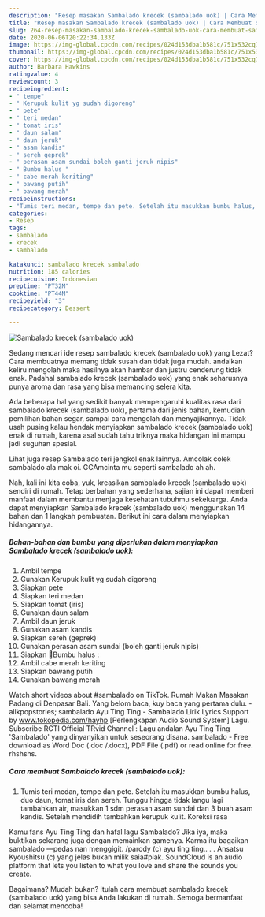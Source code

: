 ```yaml
---
description: "Resep masakan Sambalado krecek (sambalado uok) | Cara Membuat Sambalado krecek (sambalado uok) Yang Enak Banget"
title: "Resep masakan Sambalado krecek (sambalado uok) | Cara Membuat Sambalado krecek (sambalado uok) Yang Enak Banget"
slug: 264-resep-masakan-sambalado-krecek-sambalado-uok-cara-membuat-sambalado-krecek-sambalado-uok-yang-enak-banget
date: 2020-06-06T20:22:34.133Z
image: https://img-global.cpcdn.com/recipes/024d153dba1b581c/751x532cq70/sambalado-krecek-sambalado-uok-foto-resep-utama.jpg
thumbnail: https://img-global.cpcdn.com/recipes/024d153dba1b581c/751x532cq70/sambalado-krecek-sambalado-uok-foto-resep-utama.jpg
cover: https://img-global.cpcdn.com/recipes/024d153dba1b581c/751x532cq70/sambalado-krecek-sambalado-uok-foto-resep-utama.jpg
author: Barbara Hawkins
ratingvalue: 4
reviewcount: 3
recipeingredient:
- " tempe"
- " Kerupuk kulit yg sudah digoreng"
- " pete"
- " teri medan"
- " tomat iris"
- " daun salam"
- " daun jeruk"
- " asam kandis"
- " sereh geprek"
- " perasan asam sundai boleh ganti jeruk nipis"
- " Bumbu halus "
- " cabe merah keriting"
- " bawang putih"
- " bawang merah"
recipeinstructions:
- "Tumis teri medan, tempe dan pete. Setelah itu masukkan bumbu halus, duo daun, tomat iris dan sereh. Tunggu hingga tidak langu lagi tambahkan air, masukkan 1 sdm perasan asam sundai dan 3 buah asam kandis. Setelah mendidih tambahkan kerupuk kulit. Koreksi rasa"
categories:
- Resep
tags:
- sambalado
- krecek
- sambalado

katakunci: sambalado krecek sambalado 
nutrition: 185 calories
recipecuisine: Indonesian
preptime: "PT32M"
cooktime: "PT44M"
recipeyield: "3"
recipecategory: Dessert

---
```



![Sambalado krecek (sambalado uok)](https://img-global.cpcdn.com/recipes/024d153dba1b581c/751x532cq70/sambalado-krecek-sambalado-uok-foto-resep-utama.jpg)

Sedang mencari ide resep sambalado krecek (sambalado uok) yang Lezat? Cara membuatnya memang tidak susah dan tidak juga mudah. andaikan keliru mengolah maka hasilnya akan hambar dan justru cenderung tidak enak. Padahal sambalado krecek (sambalado uok) yang enak seharusnya punya aroma dan rasa yang bisa memancing selera kita.

Ada beberapa hal yang sedikit banyak mempengaruhi kualitas rasa dari sambalado krecek (sambalado uok), pertama dari jenis bahan, kemudian pemilihan bahan segar, sampai cara mengolah dan menyajikannya. Tidak usah pusing kalau hendak menyiapkan sambalado krecek (sambalado uok) enak di rumah, karena asal sudah tahu triknya maka hidangan ini mampu jadi suguhan spesial.

Lihat juga resep Sambalado teri jengkol enak lainnya. Amcolak colek sambalado ala mak oi. GCAmcinta mu seperti sambalado ah ah.


Nah, kali ini kita coba, yuk, kreasikan sambalado krecek (sambalado uok) sendiri di rumah. Tetap berbahan yang sederhana, sajian ini dapat memberi manfaat dalam membantu menjaga kesehatan tubuhmu sekeluarga. Anda dapat menyiapkan Sambalado krecek (sambalado uok) menggunakan 14 bahan dan 1 langkah pembuatan. Berikut ini cara dalam menyiapkan hidangannya.

<!--inarticleads1-->

##### Bahan-bahan dan bumbu yang diperlukan dalam menyiapkan Sambalado krecek (sambalado uok):

1. Ambil  tempe
1. Gunakan  Kerupuk kulit yg sudah digoreng
1. Siapkan  pete
1. Siapkan  teri medan
1. Siapkan  tomat (iris)
1. Gunakan  daun salam
1. Ambil  daun jeruk
1. Gunakan  asam kandis
1. Siapkan  sereh (geprek)
1. Gunakan  perasan asam sundai (boleh ganti jeruk nipis)
1. Siapkan  🌻Bumbu halus :
1. Ambil  cabe merah keriting
1. Siapkan  bawang putih
1. Gunakan  bawang merah


Watch short videos about #sambalado on TikTok. Rumah Makan Masakan Padang di Denpasar Bali. Yang belom baca, kuy baca yang pertama dulu. -allkpopstories; sambalado Ayu Ting Ting - Sambalado Lirik Lyrics Support by www.tokopedia.com/hayhp [Perlengkapan Audio Sound System] Lagu. Subscribe RCTI Official TRvid Channel : Lagu andalan Ayu Ting Ting &#39;Sambalado&#39; yang dinyanyikan untuk seseorang disana. sambalado - Free download as Word Doc (.doc /.docx), PDF File (.pdf) or read online for free. rhshshs. 

<!--inarticleads2-->

##### Cara membuat Sambalado krecek (sambalado uok):

1. Tumis teri medan, tempe dan pete. Setelah itu masukkan bumbu halus, duo daun, tomat iris dan sereh. Tunggu hingga tidak langu lagi tambahkan air, masukkan 1 sdm perasan asam sundai dan 3 buah asam kandis. Setelah mendidih tambahkan kerupuk kulit. Koreksi rasa


Kamu fans Ayu Ting Ting dan hafal lagu Sambalado? Jika iya, maka buktikan sekarang juga dengan memainkan gamenya. Karma itu bagaikan sambalado ―pedas nan menggigit. /parody (c) ayu ting ting.. . . Ansatsu Kyoushitsu (c) yang jelas bukan milik saia#plak. SoundCloud is an audio platform that lets you listen to what you love and share the sounds you create. 

Bagaimana? Mudah bukan? Itulah cara membuat sambalado krecek (sambalado uok) yang bisa Anda lakukan di rumah. Semoga bermanfaat dan selamat mencoba!
